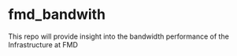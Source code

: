# fmd_bandwith
This repo will provide insight into the bandwidth performance of the Infrastructure at FMD
